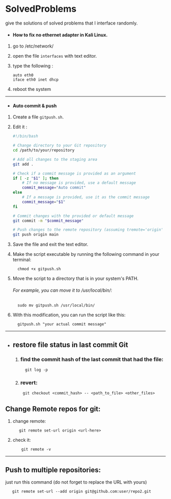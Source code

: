 # SolvedProblems
give the solutions of solved problems that I interface randomly. 


- #### How to fix no ethernet adapter in Kali Linux.
1. go to /etc/network/
2. open the file `interfaces`  with text editor.
3. type the following :
   
       auto eth0
       iface eth0 inet dhcp

5. reboot the system

----

- #### Auto commit & push 


1. Create a file `gitpush.sh`.
2. Edit it :
      ```bash
      #!/bin/bash
      
      # Change directory to your Git repository
      cd /path/to/your/repository
      
      # Add all changes to the staging area
      git add .
      
      # Check if a commit message is provided as an argument
      if [ -z "$1" ]; then
          # If no message is provided, use a default message
          commit_message="Auto commit"
      else
          # If a message is provided, use it as the commit message
          commit_message="$1"
      fi
      
      # Commit changes with the provided or default message
      git commit -m "$commit_message"
      
      # Push changes to the remote repository (assuming tremote='origin' and branch='main')
      git push origin main
      ```
3. Save the file and exit the text editor.
4. Make the script executable by running the following command in your terminal:

         chmod +x gitpush.sh
5. Move the script to a directory that is in your system's PATH. 
      ###### For example, you can move it to /usr/local/bin/:

         sudo mv gitpush.sh /usr/local/bin/

   

6. With this modification, you can run the script like this:


         gitpush.sh "your actual commit message"


----

- ## restore file status in last commit Git
   
   1. ### find the commit hash of the last commit that had the file:

            git log -p
   
   3. ### revert:

           git checkout <commit_hash> -- <path_to_file> <other_files>

## Change Remote repos for git:

   1. change remote:
   ```
         git remote set-url origin <url-here>
   ```
  2. check it:
  ```
         git remote -v
  ```
  
----

## Push to multiple repositories:

just run this command (do not forget to replace the URL with yours)
```
   git remote set-url --add origin git@github.com:user/repo2.git
```


